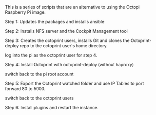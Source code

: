 This is a series of scripts that are an alternative to using the Octopi Raspberry Pi image.

Step 1: Updates the packages and installs ansible

Step 2: Installs NFS server and the Cockpit Management tool

Step 3: Creates the octoprint users, installs Git and clones the Octoprint-deploy repo to the octoprint user's home directory.

log into the pi as the octoprint user for step 4.

Step 4: Install Octoprint with octoprint-deploy (without haproxy)

switch back to the pi root account

Step 5: Export the Octoprint watched folder and use IP Tables to port forward 80 to 5000.

switch back to the octoprint users

Step 6: Install plugins and restart the instance.